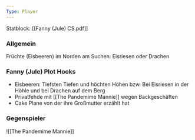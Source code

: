 ```yaml
---
Type: Player
---
```

Statblock: [[Fanny (Jule) CS.pdf]]

### Allgemein
Früchte (Eisbeeren) im Norden am Suchen: Eisriesen oder Drachen
### Fanny (Jule) Plot Hooks
- Eisbeeren: Tiefsten Tiefen und höchten Höhen bzw. Bei Eisriesen in der Höhle und bei Drachen auf dem Berg
- Privatfehde mit [[The Pandemime Mannie]] wegen Backgeschäften
- Cake Plane von der ihre Großmutter erzählt hat
### Gegenspieler
![[The Pandemime Mannie]]